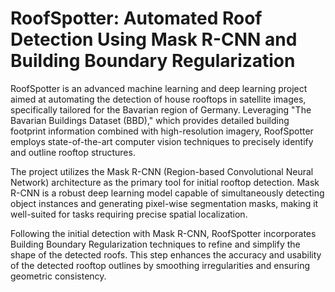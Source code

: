 # RoofSpotter: Automated Roof Detection Using Mask R-CNN and Building Boundary Regularization

RoofSpotter is an advanced machine learning and deep learning project aimed at automating the detection of house rooftops in satellite images, specifically tailored for the Bavarian region of Germany. Leveraging "The Bavarian Buildings Dataset (BBD)," which provides detailed building footprint information combined with high-resolution imagery, RoofSpotter employs state-of-the-art computer vision techniques to precisely identify and outline rooftop structures.

The project utilizes the Mask R-CNN (Region-based Convolutional Neural Network) architecture as the primary tool for initial rooftop detection. Mask R-CNN is a robust deep learning model capable of simultaneously detecting object instances and generating pixel-wise segmentation masks, making it well-suited for tasks requiring precise spatial localization.

Following the initial detection with Mask R-CNN, RoofSpotter incorporates Building Boundary Regularization techniques to refine and simplify the shape of the detected roofs. This step enhances the accuracy and usability of the detected rooftop outlines by smoothing irregularities and ensuring geometric consistency.
